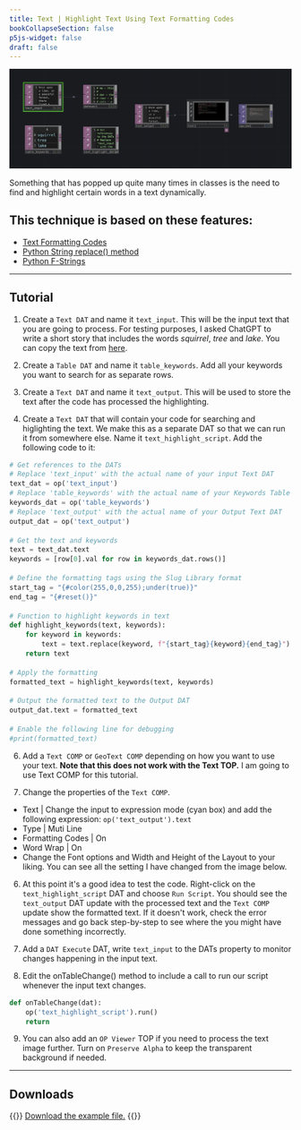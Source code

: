 ```yaml
---
title: Text | Highlight Text Using Text Formatting Codes
bookCollapseSection: false
p5js-widget: false
draft: false
---
```


[![Text highlight](./files/text-highlight.png)](./files/text-highlight.png)

Something that has popped up quite many times in classes is the need to find and highlight certain words in a text dynamically.

This technique is based on these features:
- 
- [Text Formatting Codes](https://docs.derivative.ca/Text_Formatting_Codes)
- [Python String replace() method](https://www.w3schools.com/python/ref_string_replace.asp)
- [Python F-Strings](https://www.w3schools.com/python/python_string_formatting.asp)

---

## Tutorial

1. Create a `Text DAT` and name it `text_input`. This will be the input text that you are going to process. For testing purposes, I asked ChatGPT to write a short story that includes the words *squirrel*, *tree* and *lake*. You can copy the text from [here](./files/story.txt).

2. Create a `Table DAT` and name it `table_keywords`. Add all your keywords you want to search for as separate rows.

3. Create a `Text DAT` and name it `text_output`. This will be used to store the text after the code has processed the highlighting.

4. Create a `Text DAT` that will contain your code for searching and higlighting the text. We make this as a separate DAT so that we can run it from somewhere else. Name it `text_highlight_script`. Add the following code to it:

```python
# Get references to the DATs
# Replace 'text_input' with the actual name of your input Text DAT
text_dat = op('text_input')
# Replace 'table_keywords' with the actual name of your Keywords Table DAT
keywords_dat = op('table_keywords')
# Replace 'text_output' with the actual name of your Output Text DAT
output_dat = op('text_output')  

# Get the text and keywords
text = text_dat.text
keywords = [row[0].val for row in keywords_dat.rows()]

# Define the formatting tags using the Slug Library format
start_tag = "{#color(255,0,0,255);under(true)}"
end_tag = "{#reset()}"

# Function to highlight keywords in text
def highlight_keywords(text, keywords):
    for keyword in keywords:
        text = text.replace(keyword, f"{start_tag}{keyword}{end_tag}")
    return text

# Apply the formatting
formatted_text = highlight_keywords(text, keywords)

# Output the formatted text to the Output DAT
output_dat.text = formatted_text

# Enable the following line for debugging
#print(formatted_text)
```

6. Add a `Text COMP` or `GeoText COMP` depending on how you want to use your text. **Note that this does not work with the Text TOP.** I am going to use Text COMP for this tutorial.

5. Change the properties of the `Text COMP`.
- Text | Change the input to expression mode (cyan box) and add the following expression: `op('text_output').text`
- Type | Muti Line
- Formatting Codes | On
- Word Wrap | On
- Change the Font options and Width and Height of the Layout to your liking. You can see all the setting I have changed from the image below.

6. At this point it's a good idea to test the code. Right-click on the `text_highlight_script` DAT and choose `Run Script`. You should see the `text_output` DAT update with the processed text and the `Text COMP` update show the formatted text. If it doesn't work, check the error messages and go back step-by-step to see where the you might have done something incorrectly. 

7. Add a `DAT Execute` DAT, write `text_input` to the DATs property to monitor changes happening in the input text.

8. Edit the onTableChange() method to include a call to run our script whenever the input text changes.

```python
def onTableChange(dat):
	op('text_highlight_script').run()
	return
```

9. You can also add an `OP Viewer` TOP if you need to process the text image further. Turn on `Preserve Alpha` to keep the transparent background if needed.

---

## Downloads

{{<hint info>}}
[Download the example file.](./files/TextKeywordHighlight.toe)
{{</hint>}}